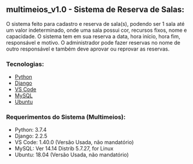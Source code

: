 ## multimeios_v1.0 - Sistema de Reserva de Salas:

O sistema feito para cadastro e reserva de sala(s), podendo ser 1 sala até um valor indeterminado, onde uma sala possui cor, 
recursos fixos, nome e capacidade.
O sistema tem em sua reserva a data, hora início, hora fim, responsável e motivo. O administrador pode fazer reservas no nome de
outro responsável e também deve aprovar ou reprovar as reservas.

### Tecnologias:

- [Python](https://www.python.org)
- [Django](https://www.djangoproject.com)
- [VS Code](https://code.visualstudio.com)
- [MySQL](docs/mysql.md)
- [Ubuntu](https://ubuntu.com/)

### Requerimentos do Sistema (Multimeios):

- Python: 3.7.4
- Django: 2.2.5
- VS Code: 1.40.0 (Versão Usada, não mandatório)
- MySQL: Ver 14.14 Distrib 5.7.27, for Linux
- Ubuntu: 18.04 (Versão Usada, não mandatório)



